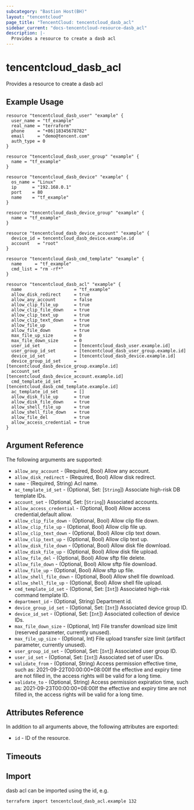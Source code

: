 ```yaml
---
subcategory: "Bastion Host(BH)"
layout: "tencentcloud"
page_title: "TencentCloud: tencentcloud_dasb_acl"
sidebar_current: "docs-tencentcloud-resource-dasb_acl"
description: |-
  Provides a resource to create a dasb acl
---
```


# tencentcloud_dasb_acl

Provides a resource to create a dasb acl

## Example Usage

```hcl
resource "tencentcloud_dasb_user" "example" {
  user_name = "tf_example"
  real_name = "terraform"
  phone     = "+86|18345678782"
  email     = "demo@tencent.com"
  auth_type = 0
}

resource "tencentcloud_dasb_user_group" "example" {
  name = "tf_example"
}

resource "tencentcloud_dasb_device" "example" {
  os_name = "Linux"
  ip      = "192.168.0.1"
  port    = 80
  name    = "tf_example"
}

resource "tencentcloud_dasb_device_group" "example" {
  name = "tf_example"
}

resource "tencentcloud_dasb_device_account" "example" {
  device_id = tencentcloud_dasb_device.example.id
  account   = "root"
}

resource "tencentcloud_dasb_cmd_template" "example" {
  name     = "tf_example"
  cmd_list = "rm -rf*"
}

resource "tencentcloud_dasb_acl" "example" {
  name                    = "tf_example"
  allow_disk_redirect     = true
  allow_any_account       = false
  allow_clip_file_up      = true
  allow_clip_file_down    = true
  allow_clip_text_up      = true
  allow_clip_text_down    = true
  allow_file_up           = true
  allow_file_down         = true
  max_file_up_size        = 0
  max_file_down_size      = 0
  user_id_set             = [tencentcloud_dasb_user.example.id]
  user_group_id_set       = [tencentcloud_dasb_user_group.example.id]
  device_id_set           = [tencentcloud_dasb_device.example.id]
  device_group_id_set     = [tencentcloud_dasb_device_group.example.id]
  account_set             = [tencentcloud_dasb_device_account.example.id]
  cmd_template_id_set     = [tencentcloud_dasb_cmd_template.example.id]
  ac_template_id_set      = []
  allow_disk_file_up      = true
  allow_disk_file_down    = true
  allow_shell_file_up     = true
  allow_shell_file_down   = true
  allow_file_del          = true
  allow_access_credential = true
}
```

## Argument Reference

The following arguments are supported:

* `allow_any_account` - (Required, Bool) Allow any account.
* `allow_disk_redirect` - (Required, Bool) Allow disk redirect.
* `name` - (Required, String) Acl name.
* `ac_template_id_set` - (Optional, Set: [`String`]) Associate high-risk DB template IDs.
* `account_set` - (Optional, Set: [`String`]) Associated accounts.
* `allow_access_credential` - (Optional, Bool) Allow access credential,default allow.
* `allow_clip_file_down` - (Optional, Bool) Allow clip file down.
* `allow_clip_file_up` - (Optional, Bool) Allow clip file up.
* `allow_clip_text_down` - (Optional, Bool) Allow clip text down.
* `allow_clip_text_up` - (Optional, Bool) Allow clip text up.
* `allow_disk_file_down` - (Optional, Bool) Allow disk file download.
* `allow_disk_file_up` - (Optional, Bool) Allow disk file upload.
* `allow_file_del` - (Optional, Bool) Allow sftp file delete.
* `allow_file_down` - (Optional, Bool) Allow sftp file download.
* `allow_file_up` - (Optional, Bool) Allow sftp up file.
* `allow_shell_file_down` - (Optional, Bool) Allow shell file download.
* `allow_shell_file_up` - (Optional, Bool) Allow shell file upload.
* `cmd_template_id_set` - (Optional, Set: [`Int`]) Associated high-risk command template ID.
* `department_id` - (Optional, String) Department id.
* `device_group_id_set` - (Optional, Set: [`Int`]) Associated device group ID.
* `device_id_set` - (Optional, Set: [`Int`]) Associated collection of device IDs.
* `max_file_down_size` - (Optional, Int) File transfer download size limit (reserved parameter, currently unused).
* `max_file_up_size` - (Optional, Int) File upload transfer size limit (artifact parameter, currently unused).
* `user_group_id_set` - (Optional, Set: [`Int`]) Associated user group ID.
* `user_id_set` - (Optional, Set: [`Int`]) Associated set of user IDs.
* `validate_from` - (Optional, String) Access permission effective time, such as: 2021-09-22T00:00:00+08:00If the effective and expiry time are not filled in, the access rights will be valid for a long time.
* `validate_to` - (Optional, String) Access permission expiration time, such as: 2021-09-23T00:00:00+08:00If the effective and expiry time are not filled in, the access rights will be valid for a long time.

## Attributes Reference

In addition to all arguments above, the following attributes are exported:

* `id` - ID of the resource.



## Timeouts

<no value>


## Import

dasb acl can be imported using the id, e.g.

```
terraform import tencentcloud_dasb_acl.example 132
```

